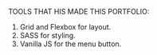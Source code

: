 TOOLS THAT HIS MADE THIS PORTFOLIO:
1. Grid and Flexbox for layout.
2. SASS for styling.
3. Vanilla JS for the menu button.
